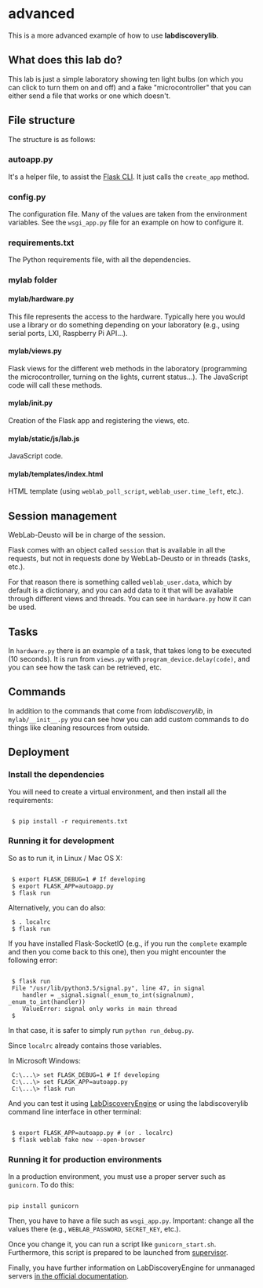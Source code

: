 # advanced

This is a more advanced example of how to use **labdiscoverylib**.

## What does this lab do?

This lab is just a simple laboratory showing ten light bulbs (on which you can click to turn them on and off) and a fake "microcontroller" that you can either send a file that works or one which doesn't.

## File structure

The structure is as follows:

### autoapp.py

It's a helper file, to assist the [Flask CLI](http://flask.pocoo.org/docs/0.12/cli). It just calls the `create_app` method.

### config.py

The configuration file. Many of the values are taken from the environment variables. See the `wsgi_app.py` file for an example on how to configure it.

### requirements.txt

The Python requirements file, with all the dependencies.

### mylab folder

#### mylab/hardware.py

This file represents the access to the hardware. Typically here you would use a library or do something depending on your laboratory (e.g., using serial ports, LXI, Raspberry Pi API...).

#### mylab/views.py

Flask views for the different web methods in the laboratory (programming the microcontroller, turning on the lights, current status...). The JavaScript code will call these methods.

#### mylab/__init__.py

Creation of the Flask app and registering the views, etc.

#### mylab/static/js/lab.js

JavaScript code.

#### mylab/templates/index.html

HTML template (using `weblab_poll_script`, `weblab_user.time_left`, etc.).

## Session management

WebLab-Deusto will be in charge of the session.

Flask comes with an object called `session` that is available in all the requests, but not in requests done by WebLab-Deusto or in threads (tasks, etc.).

For that reason there is something called `weblab_user.data`, which by default is a dictionary, and you can add data to it that will be available through different views and threads. You can see in `hardware.py` how it can be used.

## Tasks

In `hardware.py` there is an example of a task, that takes long to be executed (10 seconds). It is run from `views.py` with `program_device.delay(code)`, and you can see how the task can be retrieved, etc.

## Commands

In addition to the commands that come from *labdiscoverylib*, in `mylab/__init__.py` you can see how you can add custom commands to do things like cleaning resources from outside.

## Deployment

### Install the dependencies

You will need to create a virtual environment, and then install all the requirements:

```shell

 $ pip install -r requirements.txt
```

### Running it for development

So as to run it, in Linux / Mac OS X:

```shell

 $ export FLASK_DEBUG=1 # If developing
 $ export FLASK_APP=autoapp.py
 $ flask run

```

Alternatively, you can do also:
```shell
 $ . localrc
 $ flask run
```

If you have installed Flask-SocketIO (e.g., if you run the ``complete`` example and then you come back to this one), then you might encounter the following error:
```shell

 $ flask run
 File "/usr/lib/python3.5/signal.py", line 47, in signal
    handler = _signal.signal(_enum_to_int(signalnum), _enum_to_int(handler))
    ValueError: signal only works in main thread
 $
```

In that case, it is safer to simply run ``python run_debug.py``.

Since ``localrc`` already contains those variables.

In Microsoft Windows:
```shell
 C:\...\> set FLASK_DEBUG=1 # If developing
 C:\...\> set FLASK_APP=autoapp.py
 C:\...\> flask run
```

And you can test it using [LabDiscoveryEngine](https://developers.labsland.com/labdiscoveryengine/en/stable/) or using the labdiscoverylib command line interface in other terminal:

```shell

 $ export FLASK_APP=autoapp.py # (or . localrc)
 $ flask weblab fake new --open-browser
```

### Running it for production environments

In a production environment, you must use a proper server such as `gunicorn`. To do this:

```shell

pip install gunicorn

```

Then, you have to have a file such as `wsgi_app.py`. Important: change all the values there (e.g., `WEBLAB_PASSWORD`, `SECRET_KEY`, etc.).

Once you change it, you can run a script like `gunicorn_start.sh`. Furthermore, this script is prepared to be launched from [supervisor](http://supervisord.org/).

Finally, you have further information on LabDiscoveryEngine for unmanaged servers [in the official documentation](http://developers.labsland.com/en/stable/).

